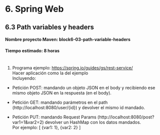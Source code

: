 # 6. Spring Web

## 6.3 Path variables y headers

#### **Nombre proyecto Maven:** block6-03-path-variable-headers
#### **Tiempo estimado:** 8 horas

#

1) Programa ejemplo: https://spring.io/guides/gs/rest-service/<br>
Hacer aplicación como la del ejemplo <br>
Incluyendo:
- Petición POST: mandando un objeto JSON en el body y recibiendo ese mismo objeto JSON en la respuesta (en el body).

- Petición GET: mandando parámetros en el path (http://localhost:8080/user/{id}) y devolver el mismo id mandado.

- Petición PUT: mandando Request Params (http://localhost:8080/post?var1=1&var2=2) devolver un HashMap con los datos mandados.<br>
Por ejemplo: [ {var1: 1}, {var2: 2} ]